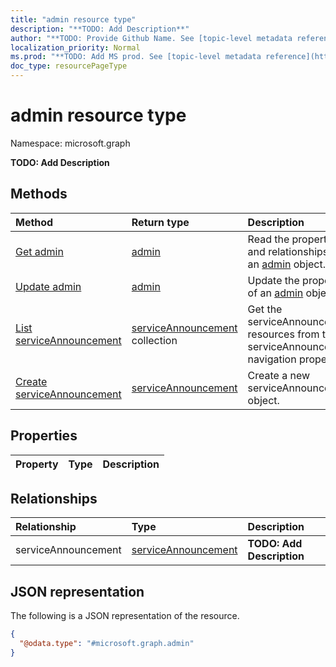 ```yaml
---
title: "admin resource type"
description: "**TODO: Add Description**"
author: "**TODO: Provide Github Name. See [topic-level metadata reference](https://msgo.azurewebsites.net/add/document/guidelines/metadata.html#topic-level-metadata)**"
localization_priority: Normal
ms.prod: "**TODO: Add MS prod. See [topic-level metadata reference](https://msgo.azurewebsites.net/add/document/guidelines/metadata.html#topic-level-metadata)**"
doc_type: resourcePageType
---
```


# admin resource type

Namespace: microsoft.graph



**TODO: Add Description**

## Methods
|Method|Return type|Description|
|:---|:---|:---|
|[Get admin](../api/admin-get.md)|[admin](../resources/admin.md)|Read the properties and relationships of an [admin](../resources/admin.md) object.|
|[Update admin](../api/admin-update.md)|[admin](../resources/admin.md)|Update the properties of an [admin](../resources/admin.md) object.|
|[List serviceAnnouncement](../api/admin-list-serviceannouncement.md)|[serviceAnnouncement](../resources/serviceannouncement.md) collection|Get the serviceAnnouncement resources from the serviceAnnouncement navigation property.|
|[Create serviceAnnouncement](../api/admin-post-serviceannouncement.md)|[serviceAnnouncement](../resources/serviceannouncement.md)|Create a new serviceAnnouncement object.|

## Properties
|Property|Type|Description|
|:---|:---|:---|

## Relationships
|Relationship|Type|Description|
|:---|:---|:---|
|serviceAnnouncement|[serviceAnnouncement](../resources/serviceannouncement.md)|**TODO: Add Description**|

## JSON representation
The following is a JSON representation of the resource.
<!-- {
  "blockType": "resource",
  "keyProperty": "id",
  "@odata.type": "microsoft.graph.admin",
  "openType": false
}
-->
``` json
{
  "@odata.type": "#microsoft.graph.admin"
}
```

